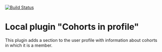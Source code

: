 [![Build Status](https://travis-ci.org/yuriyyurinskiy/moodle-local_block_clone.svg?branch=master)](https://travis-ci.org/yuriyyurinskiy/moodle-local_block_clone)

# Local plugin "Cohorts in profile"

This plugin adds a section to the user profile with information about cohorts in which it is a member.